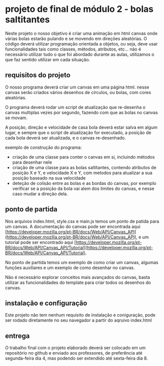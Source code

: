 # projeto de final de módulo 2 - bolas saltitantes

Neste projeto o nosso objetivo é criar uma animação em html canvas onde várias bolas estarão pulando e se movendo em direções aleatórias. O código deverá utilizar programação orientada a objetos, ou seja, deve usar funcionalidades tais como classes, métodos, atributos, etc... não é necessário utilizar tudo o que foi abordado durante as aulas, utilizamos o que faz sentido utilizar em cada situação.

## requisitos do projeto

O nosso programa deverá criar um canvas em uma página html. nesse canvas serão criados vários desenhos de círculos, ou bolas, com cores aleatórias.

O programa deverá rodar um script de atualização que re-desenha o canvas multiplas vezes por segundo, fazendo com que as bolas no canvas se movam.

A posição, direção e velocidade de casa bola deverá estar salva em algum lugar, e sempre que o script de atualização for executado, a posição de cada bola deverá ser atualizada, e o canvas re-desenhado.

exemplo de construção do programa:

- criação de uma classe para conter o canvas em si, incluindo métodos para desenhar nele
- criação de uma classe para as bolas saltitantes, contendo atributos de posição X e Y, e velocidade X e Y, com metodos para atualizar a sua posição baseado na sua velocidade
- deteção de colisão entre as bolas e as bordas do canvas, por exemplo verificar se a posição da bola vai alem dos limites do canvas, e nesse caso mudar a direção dela.

## ponto de partida

Nos arquivos index.html, style.css e main.js temos um ponto de patida para um canvas. A documentação do canvas pode ser encontrada aqui [https://developer.mozilla.org/pt-BR/docs/Web/API/Canvas_API](https://developer.mozilla.org/pt-BR/docs/Web/API/Canvas_API), e um tutorial pode ser encontrado aqui [https://developer.mozilla.org/pt-BR/docs/Web/API/Canvas_API/Tutorial](https://developer.mozilla.org/pt-BR/docs/Web/API/Canvas_API/Tutorial).

No ponto de partida temos um exemplo de como criar um canvas, algumas funções auxiliares e um exemplo de como desenhar no canvas.

Não é necessário explorar conceitos mais avançados do canvas, basta utilizar as funcionalidades do template para criar todos os desenhos do canvas.

## instalação e configuração

Este projeto não tem nenhum requisito de instalação e coniguração, pode ser rodado diretamente no seu navegador a partir do aqruivo index.html

## entrega

O trabalho final com o projeto elaborado deverá ser colocado em um repositório no github e enviado aos professores, de preferência até segunda-feira dia 4, mas podendo ser extendido até sexta-feira dia 8.